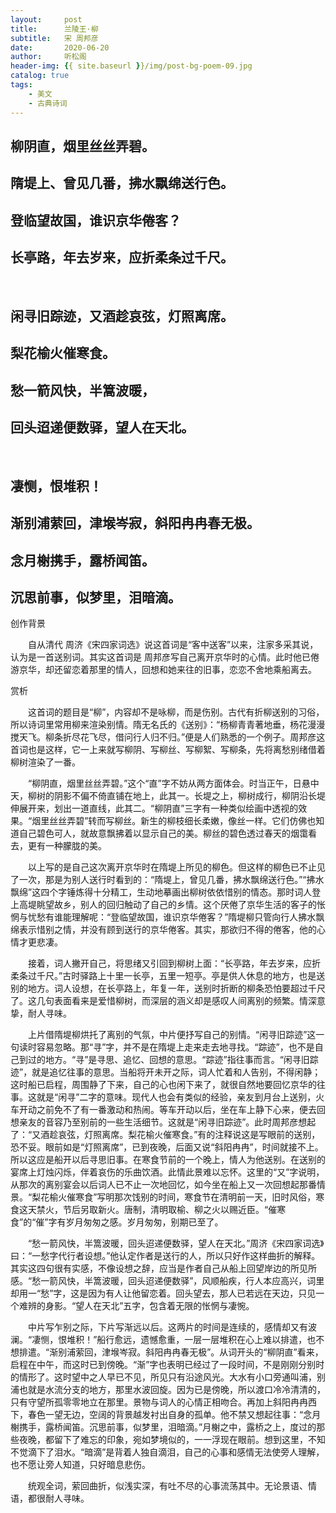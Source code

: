 ```yaml
---
layout:     post
title:      兰陵王·柳
subtitle:   宋 周邦彦
date:       2020-06-20
author:     听松阁
header-img: {{ site.baseurl }}/img/post-bg-poem-09.jpg
catalog: true
tags:
    - 美文
    - 古典诗词
---
```


## 柳阴直，烟里丝丝弄碧。
## 隋堤上、曾见几番，拂水飘绵送行色。
## 登临望故国，谁识京华倦客？
## 长亭路，年去岁来，应折柔条过千尺。
&nbsp;
## 闲寻旧踪迹，又酒趁哀弦，灯照离席。
## 梨花榆火催寒食。
## 愁一箭风快，半篙波暖，
## 回头迢递便数驿，望人在天北。
&nbsp;
## 凄恻，恨堆积！
## 渐别浦萦回，津堠岑寂，斜阳冉冉春无极。
## 念月榭携手，露桥闻笛。
## 沉思前事，似梦里，泪暗滴。



创作背景

　　自从清代 周济《宋四家词选》说这首词是“客中送客”以来，注家多采其说，认为是一首送别词。其实这首词是 周邦彦写自己离开京华时的心情。此时他已倦游京华，却还留恋着那里的情人，回想和她来往的旧事，恋恋不舍地乘船离去。 



赏析

　　这首词的题目是“柳”，内容却不是咏柳，而是伤别。古代有折柳送别的习俗，所以诗词里常用柳来渲染别情。隋无名氏的《送别》：“杨柳青青著地垂，杨花漫漫搅天飞。柳条折尽花飞尽，借问行人归不归。”便是人们熟悉的一个例子。周邦彦这首词也是这样，它一上来就写柳阴、写柳丝、写柳絮、写柳条，先将离愁别绪借着柳树渲染了一番。

　　“柳阴直，烟里丝丝弄碧。”这个“直”字不妨从两方面体会。时当正午，日悬中天，柳树的阴影不偏不倚直铺在地上，此其一。长堤之上，柳树成行，柳阴沿长堤伸展开来，划出一道直线，此其二。“柳阴直”三字有一种类似绘画中透视的效果。“烟里丝丝弄碧”转而写柳丝。新生的柳枝细长柔嫩，像丝一样。它们仿佛也知道自己碧色可人，就故意飘拂着以显示自己的美。柳丝的碧色透过春天的烟霭看去，更有一种朦胧的美。

　　以上写的是自己这次离开京华时在隋堤上所见的柳色。但这样的柳色已不止见了一次，那是为别人送行时看到的：“隋堤上，曾见几番，拂水飘绵送行色。”“拂水飘绵”这四个字锤炼得十分精工，生动地摹画出柳树依依惜别的情态。那时词人登上高堤眺望故乡，别人的回归触动了自己的乡情。这个厌倦了京华生活的客子的怅惘与忧愁有谁能理解呢：“登临望故国，谁识京华倦客？”隋堤柳只管向行人拂水飘绵表示惜别之情，并没有顾到送行的京华倦客。其实，那欲归不得的倦客，他的心情才更悲凄。

　　接着，词人撇开自己，将思绪又引回到柳树上面：“长亭路，年去岁来，应折柔条过千尺。”古时驿路上十里一长亭，五里一短亭。亭是供人休息的地方，也是送别的地方。词人设想，在长亭路上，年复一年，送别时折断的柳条恐怕要超过千尺了。这几句表面看来是爱惜柳树，而深层的涵义却是感叹人间离别的频繁。情深意挚，耐人寻味。

　　上片借隋堤柳烘托了离别的气氛，中片便抒写自己的别情。“闲寻旧踪迹”这一句读时容易忽略。那“寻”字，并不是在隋堤上走来走去地寻找。“踪迹”，也不是自己到过的地方。“寻”是寻思、追忆、回想的意思。“踪迹”指往事而言。“闲寻旧踪迹”，就是追忆往事的意思。当船将开未开之际，词人忙着和人告别，不得闲静；这时船已启程，周围静了下来，自己的心也闲下来了，就很自然地要回忆京华的往事。这就是“闲寻”二字的意味。现代人也会有类似的经验，亲友到月台上送别，火车开动之前免不了有一番激动和热闹。等车开动以后，坐在车上静下心来，便去回想亲友的音容乃至别前的一些生活细节。这就是“闲寻旧踪迹”。此时周邦彦想起了：“又酒趁哀弦，灯照离席。梨花榆火催寒食。”有的注释说这是写眼前的送别，恐不妥。眼前如是“灯照离席”，已到夜晚，后面又说“斜阳冉冉”，时间就接不上。所以这应是船开以后寻思旧事。在寒食节前的一个晚上，情人为他送别。在送别的宴席上灯烛闪烁，伴着哀伤的乐曲饮酒。此情此景难以忘怀。这里的“又”字说明，从那次的离别宴会以后词人已不止一次地回忆，如今坐在船上又一次回想起那番情景。“梨花榆火催寒食”写明那次饯别的时间，寒食节在清明前一天，旧时风俗，寒食这天禁火，节后另取新火。唐制，清明取榆、柳之火以赐近臣。“催寒食”的“催”字有岁月匆匆之感。岁月匆匆，别期已至了。

　　“愁一箭风快，半篙波暖，回头迢递便数驿，望人在天北。”周济《宋四家词选》曰：“一愁字代行者设想。”他认定作者是送行的人，所以只好作这样曲折的解释。其实这四句很有实感，不像设想之辞，应当是作者自己从船上回望岸边的所见所感。“愁一箭风快，半篙波暖，回头迢递便数驿”，风顺船疾，行人本应高兴，词里却用一“愁”字，这是因为有人让他留恋着。回头望去，那人已若远在天边，只见一个难辨的身影。“望人在天北”五字，包含着无限的怅惘与凄惋。

　　中片写乍别之际，下片写渐远以后。这两片的时间是连续的，感情却又有波澜。“凄恻，恨堆积！”船行愈远，遗憾愈重，一层一层堆积在心上难以排遣，也不想排遣。“渐别浦萦回，津堠岑寂。斜阳冉冉春无极”。从词开头的“柳阴直”看来，启程在中午，而这时已到傍晚。“渐”字也表明已经过了一段时间，不是刚刚分别时的情形了。这时望中之人早已不见，所见只有沿途风光。大水有小口旁通叫浦，别浦也就是水流分支的地方，那里水波回旋。因为已是傍晚，所以渡口冷冷清清的，只有守望所孤零零地立在那里。景物与词人的心情正相吻合。再加上斜阳冉冉西下，春色一望无边，空阔的背景越发衬出自身的孤单。他不禁又想起往事：“念月榭携手，露桥闻笛。沉思前事，似梦里，泪暗滴。”月榭之中，露桥之上，度过的那些夜晚，都留下了难忘的印象，宛如梦境似的，一一浮现在眼前。想到这里，不知不觉滴下了泪水。“暗滴”是背着人独自滴泪，自己的心事和感情无法使旁人理解，也不愿让旁人知道，只好暗息悲伤。

　　统观全词，萦回曲折，似浅实深，有吐不尽的心事流荡其中。无论景语、情语，都很耐人寻味。
